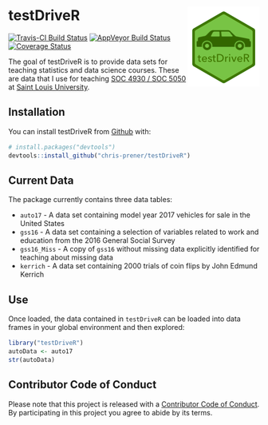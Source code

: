 
<!-- README.md is generated from README.Rmd. Please edit that file -->
testDriveR <img src="man/figures/logo.png" align="right" />
===========================================================

[![Travis-CI Build Status](https://travis-ci.org/chris-prener/testDriveR.svg?branch=master)](https://travis-ci.org/chris-prener/testDriveR) [![AppVeyor Build Status](https://ci.appveyor.com/api/projects/status/github/chris-prener/testDriveR?branch=master&svg=true)](https://ci.appveyor.com/project/chris-prener/testDriveR) [![Coverage Status](https://img.shields.io/codecov/c/github/chris-prener/testDriveR/master.svg)](https://codecov.io/github/chris-prener/testDriveR?branch=master)

The goal of testDriveR is to provide data sets for teaching statistics and data science courses. These are data that I use for teaching [SOC 4930 / SOC 5050](https://slu-soc5050.github.io) at [Saint Louis University](https://slu.edu).

Installation
------------

You can install testDriveR from [Github](https://github.com/chris-prener/testDriveR) with:

``` r
# install.packages("devtools")
devtools::install_github("chris-prener/testDriveR")
```

Current Data
------------

The package currently contains three data tables:

-   `auto17` - A data set containing model year 2017 vehicles for sale in the United States
-   `gss16` - A data set containing a selection of variables related to work and education from the 2016 General Social Survey
-   `gss16_Miss` - A copy of `gss16` without missing data explicitly identified for teaching about missing data
-   `kerrich` - A data set containing 2000 trials of coin flips by John Edmund Kerrich

Use
---

Once loaded, the data contained in `testDriveR` can be loaded into data frames in your global environment and then explored:

``` r
library("testDriveR")
autoData <- auto17
str(autoData)
```

Contributor Code of Conduct
---------------------------

Please note that this project is released with a [Contributor Code of Conduct](CONDUCT.md). By participating in this project you agree to abide by its terms.
